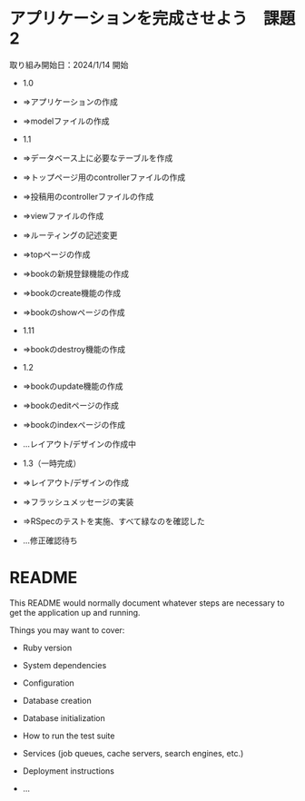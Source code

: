 
# アプリケーションを完成させよう　課題2

取り組み開始日：2024/1/14 開始

* 1.0
* ⇒アプリケーションの作成
* ⇒modelファイルの作成


* 1.1
* ⇒データベース上に必要なテーブルを作成
* ⇒トップページ用のcontrollerファイルの作成
* ⇒投稿用のcontrollerファイルの作成
* ⇒viewファイルの作成
* ⇒ルーティングの記述変更
* ⇒topページの作成
* ⇒bookの新規登録機能の作成
* ⇒bookのcreate機能の作成
* ⇒bookのshowページの作成

* 1.11
* ⇒bookのdestroy機能の作成

* 1.2
* ⇒bookのupdate機能の作成
* ⇒bookのeditページの作成
* ⇒bookのindexページの作成
* ...レイアウト/デザインの作成中

* 1.3（一時完成）
* ⇒レイアウト/デザインの作成
* ⇒フラッシュメッセージの実装
* ⇒RSpecのテストを実施、すべて緑なのを確認した
* ...修正確認待ち



# README

This README would normally document whatever steps are necessary to get the
application up and running.

Things you may want to cover:

* Ruby version

* System dependencies

* Configuration

* Database creation

* Database initialization

* How to run the test suite

* Services (job queues, cache servers, search engines, etc.)

* Deployment instructions

* ...
